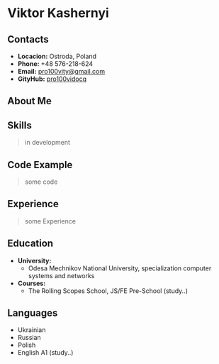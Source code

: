# Viktor Kashernyi

## Contacts
- **Locacion:** Ostroda, Poland
- **Phone:** +48 576-218-624
- **Email:** <pro100vity@gmail.com>
- **GityHub:** [pro100vidocq](https://github.com/pro100vidocq)
## About Me
 >
## Skills
 > in development
## Code Example
 >some code
## Experience
 >some Experience
## Education
 - **University:** 
    + Odesa Mechnikov National University, specialization computer systems and networks
 - **Courses:**
    + The Rolling Scopes School, JS/FE Pre-School (study..) 
## Languages
 - Ukrainian
 - Russian
 - Polish
 - English A1 (study..)